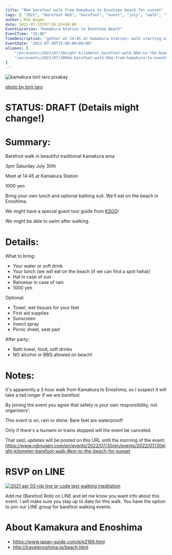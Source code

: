 ```yaml
---
title: "8km barefoot walk from Kamakura to Enoshima beach for sunset"
tags: [ "2022", "Barefoot Rob", "barefoot", "event", "july", "walk", "takao", "はだし", "Kamakura", "Enoshima", "beach", "裸足のロブ" ]
author: Rob Nugen
date: 2022-07-15T07:59:43+09:00
EventLocation: "Kamakura Station to Enoshima Beach"
EventTime: "15:00"
TimeDescription: "gather at 14:45 at Kamakura Station; walk starting at 15:00"
EventDate: "2022-07-30T15:00:00+09:00"
aliases: [
    "/en/events/2022/07/30eight-kilometer-barefoot-walk-8km-to-the-beach-for-sunset",
    "/en/events/2022/07/308km-barefoot-walk-8km-from-kamakura-to-enoshima-beach-for-sunset",
]
---
```


<img
src="https://b.robnugen.com/blog/2022/kamakura_torii_taro_pixabay.jpg"
alt="kamakura torii taro pixabay"
class="title" />

<p class="note">
   <a href="https://pixabay.com/users/torii_taro-252627/">photo by torii taro</a>
</p>

# STATUS: DRAFT (Details might change!)

# Summary:

Barefoot walk in beautiful traditional Kamakura area

3pm Saturday July 30th

Meet at 14:45 at Kamakura Station

1000 yen

Bring your own lunch and optional bathing suit.  We'll eat on the beach in Enoshima.

We might have a special guest tour guide from [KSGG](https://volunteerguide-ksgg.jp/)!

We might be able to swim after walking.

# Details:

What to bring:
* Your water or soft drink
* Your lunch (we will eat on the beach (if we can find a spot haha))
* Hat in case of sun
* Rainwear in case of rain
* 1000 yen

 Optional:
* Towel, wet tissues for your feet
* First aid supplies
* Sunscreen
* Insect spray
* Picnic sheet, seat pad

After party:
* Bath towel, food, soft drinks
* NO alcohol or BBQ allowed on beach!

# Notes:

It's apparently a 3 hour walk from Kamakura to Enoshima, so I suspect it will take a tad longer if we are barefoot.

By joining the event you agree that safety is your own responsibility, not organizers'.

This event is on, rain or shine.  Bare feet are waterproof!

Only if there's a tsunami or trains stopped will the event be canceled.

That said, updates will be posted on this URL until the morning of the event:
https://www.robnugen.com/en/events/2022/07/30/en/events/2022/07/30eight-kilometer-barefoot-walk-8km-to-the-beach-for-sunset

# RSVP on LINE

[![2021 apr 03 rob line qr code text walking meditation](//b.robnugen.com/blog/2021/thumbs/2021_sep_25_rob_line_qr_code_text_walk_and_talk.jpg)](//b.robnugen.com/blog/2021/2021_sep_25_rob_line_qr_code_text_walk_and_talk.jpg)

Add me (Barefoot Rob) on LINE and let me know you want info about this event.
I will make sure you stay up to date for this walk.
You have the option to join our LINE group for barefoot walking events.

# About Kamakura and Enoshima

* https://www.japan-guide.com/e/e2166.html
* http://travelenoshima.jp/beach.html
